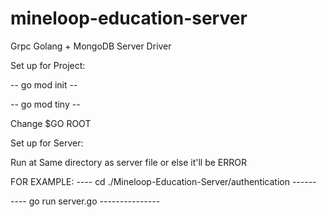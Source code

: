 # mineloop-education-server
Grpc Golang + MongoDB Server Driver

Set up for Project:

-- go mod init --

-- go mod tiny --

Change $GO ROOT

Set up for Server:

Run at Same directory as server file or else it'll be ERROR

FOR EXAMPLE:
---- cd ./Mineloop-Education-Server/authentication ------

---- go run server.go ---------------
